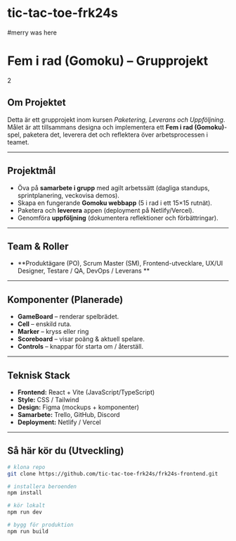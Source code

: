 # tic-tac-toe-frk24s  
#merry was  here
# Fem i rad (Gomoku) – Grupprojekt  
2
##  Om Projektet  
Detta är ett grupprojekt inom kursen *Paketering, Leverans och Uppföljning*.  
Målet är att tillsammans designa och implementera ett **Fem i rad (Gomoku)**-spel, paketera det, leverera det och reflektera över arbetsprocessen i teamet.  

---

##  Projektmål  
- Öva på **samarbete i grupp** med agilt arbetssätt (dagliga standups, sprintplanering, veckovisa demos).  
- Skapa en fungerande **Gomoku webbapp** (5 i rad i ett 15×15 rutnät).  
- Paketera och **leverera** appen (deployment på Netlify/Vercel).  
- Genomföra **uppföljning** (dokumentera reflektioner och förbättringar).  

---

##  Team & Roller  
- **Produktägare (PO), Scrum Master (SM), Frontend-utvecklare, UX/UI Designer, Testare / QA, DevOps / Leverans **  

---

##  Komponenter (Planerade)  
- **GameBoard** – renderar spelbrädet.  
- **Cell** – enskild ruta.  
- **Marker** – kryss eller ring  
- **Scoreboard** – visar poäng & aktuell spelare.  
- **Controls** – knappar för starta om / återställ.  

---

## Teknisk Stack  
- **Frontend:** React + Vite (JavaScript/TypeScript)  
- **Style:** CSS / Tailwind  
- **Design:** Figma (mockups + komponenter)  
- **Samarbete:** Trello, GitHub, Discord  
- **Deployment:** Netlify / Vercel  

---

##  Så här kör du (Utveckling)  
```bash
# klona repo
git clone https://github.com/tic-tac-toe-frk24s/frk24s-frontend.git  

# installera beroenden
npm install  

# kör lokalt
npm run dev  

# bygg för produktion
npm run build  
